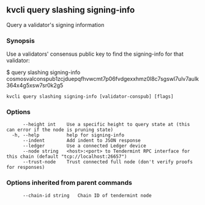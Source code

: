 <!--
title: signing-info
-->
## kvcli query slashing signing-info

Query a validator's signing information

### Synopsis

Use a validators' consensus public key to find the signing-info for that validator:

$ <appcli> query slashing signing-info cosmosvalconspub1zcjduepqfhvwcmt7p06fvdgexxhmz0l8c7sgswl7ulv7aulk364x4g5xsw7sr0k2g5

```
kvcli query slashing signing-info [validator-conspub] [flags]
```

### Options

```
      --height int    Use a specific height to query state at (this can error if the node is pruning state)
  -h, --help          help for signing-info
      --indent        Add indent to JSON response
      --ledger        Use a connected Ledger device
      --node string   <host>:<port> to Tendermint RPC interface for this chain (default "tcp://localhost:26657")
      --trust-node    Trust connected full node (don't verify proofs for responses)
```

### Options inherited from parent commands

```
      --chain-id string   Chain ID of tendermint node
```

